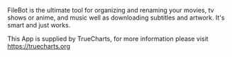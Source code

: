 FileBot is the ultimate tool for organizing and renaming your movies, tv shows or anime, and music well as downloading subtitles and artwork. It's smart and just works.

This App is supplied by TrueCharts, for more information please visit https://truecharts.org
